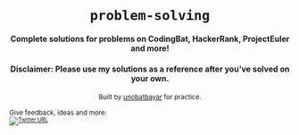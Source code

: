 <div align="center">
  <h1><code>problem-solving</code></h1>

  <strong>Complete solutions for problems on CodingBat, HackerRank, ProjectEuler and more!</strong>

<h4> Disclaimer: Please use my solutions as a reference after you've solved on your own.</h4>

  <sub> Built by <a href="https://www.twitter.com/unobatbayar">unobatbayar</a> for practice. </sub>
</div>


<sub>Give feedback, ideas and more: <br> <sub> 
[![Twitter URL](https://img.shields.io/twitter/url/https/twitter.com/unobatbayar.svg?style=social&label=Follow%20%40unobatbayar)](https://twitter.com/unobatbayar)
